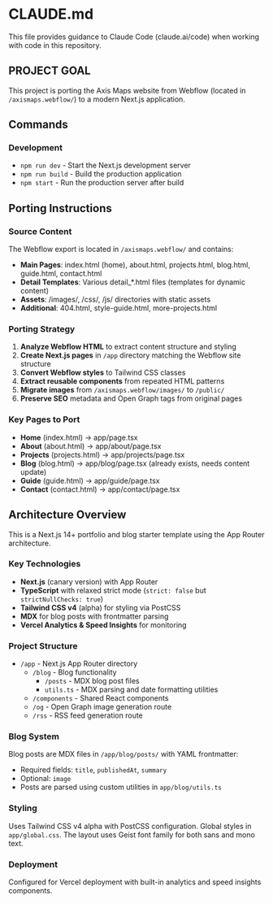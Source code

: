 # CLAUDE.md

This file provides guidance to Claude Code (claude.ai/code) when working with code in this repository.

## PROJECT GOAL
This project is porting the Axis Maps website from Webflow (located in `/axismaps.webflow/`) to a modern Next.js application.

## Commands

### Development
- `npm run dev` - Start the Next.js development server
- `npm run build` - Build the production application
- `npm start` - Run the production server after build

## Porting Instructions

### Source Content
The Webflow export is located in `/axismaps.webflow/` and contains:
- **Main Pages**: index.html (home), about.html, projects.html, blog.html, guide.html, contact.html
- **Detail Templates**: Various detail_*.html files (templates for dynamic content)
- **Assets**: /images/, /css/, /js/ directories with static assets
- **Additional**: 404.html, style-guide.html, more-projects.html

### Porting Strategy
1. **Analyze Webflow HTML** to extract content structure and styling
2. **Create Next.js pages** in `/app` directory matching the Webflow site structure
3. **Convert Webflow styles** to Tailwind CSS classes
4. **Extract reusable components** from repeated HTML patterns
5. **Migrate images** from `/axismaps.webflow/images/` to `/public/`
6. **Preserve SEO** metadata and Open Graph tags from original pages

### Key Pages to Port
- **Home** (index.html) → app/page.tsx
- **About** (about.html) → app/about/page.tsx
- **Projects** (projects.html) → app/projects/page.tsx
- **Blog** (blog.html) → app/blog/page.tsx (already exists, needs content update)
- **Guide** (guide.html) → app/guide/page.tsx
- **Contact** (contact.html) → app/contact/page.tsx

## Architecture Overview

This is a Next.js 14+ portfolio and blog starter template using the App Router architecture.

### Key Technologies
- **Next.js** (canary version) with App Router
- **TypeScript** with relaxed strict mode (`strict: false` but `strictNullChecks: true`)
- **Tailwind CSS v4** (alpha) for styling via PostCSS
- **MDX** for blog posts with frontmatter parsing
- **Vercel Analytics & Speed Insights** for monitoring

### Project Structure

- `/app` - Next.js App Router directory
  - `/blog` - Blog functionality
    - `/posts` - MDX blog post files
    - `utils.ts` - MDX parsing and date formatting utilities
  - `/components` - Shared React components
  - `/og` - Open Graph image generation route
  - `/rss` - RSS feed generation route

### Blog System

Blog posts are MDX files in `/app/blog/posts/` with YAML frontmatter:
- Required fields: `title`, `publishedAt`, `summary`
- Optional: `image`
- Posts are parsed using custom utilities in `app/blog/utils.ts`

### Styling

Uses Tailwind CSS v4 alpha with PostCSS configuration. Global styles in `app/global.css`. The layout uses Geist font family for both sans and mono text.

### Deployment

Configured for Vercel deployment with built-in analytics and speed insights components.